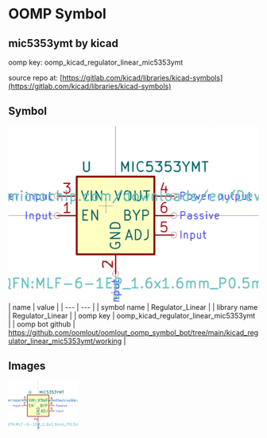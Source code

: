 # OOMP Symbol  
## mic5353ymt  by kicad  
  
oomp key: oomp_kicad_regulator_linear_mic5353ymt  
  
source repo at: [https://gitlab.com/kicad/libraries/kicad-symbols](https://gitlab.com/kicad/libraries/kicad-symbols)  
## Symbol  
  
[![working.png](working_600.png)](working.png)  
| name | value | 
| --- | --- | 
| symbol name | Regulator_Linear | 
| library name | Regulator_Linear | 
| oomp key | oomp_kicad_regulator_linear_mic5353ymt | 
| oomp bot github | https://github.com/oomlout/oomlout_oomp_symbol_bot/tree/main/kicad_regulator_linear_mic5353ymt/working | 
## Images  
  
[![working.png](working_140.png)](working.png)  
